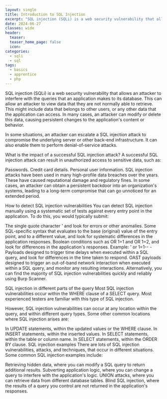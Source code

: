 ```yaml
---
layout: single
title: Introduction to SQL Injection
excerpt: "SQL injection (SQLi) is a web security vulnerability that allows an attacker to interfere with the queries that an application makes to its database. This can allow an attacker to view data that they are not normally able to retrieve. This might include data that belongs to other users, or any other data that the application can access. In many cases, an attacker can modify or delete this data, causing persistent changes to the application's content or behavior."
date: 2024-06-27
classes: wide
header:
  teaser:
  teaser_home_page: false
  icon:
categories:
  - sqli
  - sql
tags:
  - basics
  - apprentice
  - php
---
```


SQL injection (SQLi) is a web security vulnerability that allows an attacker to interfere with the queries that an application makes to its database. This can allow an attacker to view data that they are not normally able to retrieve. This might include data that belongs to other users, or any other data that the application can access. In many cases, an attacker can modify or delete this data, causing persistent changes to the application's content or behavior.

In some situations, an attacker can escalate a SQL injection attack to compromise the underlying server or other back-end infrastructure. It can also enable them to perform denial-of-service attacks.

What is the impact of a successful SQL injection attack?
A successful SQL injection attack can result in unauthorized access to sensitive data, such as:

Passwords.
Credit card details.
Personal user information.
SQL injection attacks have been used in many high-profile data breaches over the years. These have caused reputational damage and regulatory fines. In some cases, an attacker can obtain a persistent backdoor into an organization's systems, leading to a long-term compromise that can go unnoticed for an extended period.

How to detect SQL injection vulnerabilities
You can detect SQL injection manually using a systematic set of tests against every entry point in the application. To do this, you would typically submit:

The single quote character ' and look for errors or other anomalies.
Some SQL-specific syntax that evaluates to the base (original) value of the entry point, and to a different value, and look for systematic differences in the application responses.
Boolean conditions such as OR 1=1 and OR 1=2, and look for differences in the application's responses. Example: ' or 1=1-- -
Payloads designed to trigger time delays when executed within a SQL query, and look for differences in the time taken to respond.
OAST payloads designed to trigger an out-of-band network interaction when executed within a SQL query, and monitor any resulting interactions.
Alternatively, you can find the majority of SQL injection vulnerabilities quickly and reliably using Burp Scanner.

SQL injection in different parts of the query
Most SQL injection vulnerabilities occur within the WHERE clause of a SELECT query. Most experienced testers are familiar with this type of SQL injection.

However, SQL injection vulnerabilities can occur at any location within the query, and within different query types. Some other common locations where SQL injection arises are:

In UPDATE statements, within the updated values or the WHERE clause.
In INSERT statements, within the inserted values.
In SELECT statements, within the table or column name.
In SELECT statements, within the ORDER BY clause.
SQL injection examples
There are lots of SQL injection vulnerabilities, attacks, and techniques, that occur in different situations. Some common SQL injection examples include:

Retrieving hidden data, where you can modify a SQL query to return additional results.
Subverting application logic, where you can change a query to interfere with the application's logic.
UNION attacks, where you can retrieve data from different database tables.
Blind SQL injection, where the results of a query you control are not returned in the application's responses.
